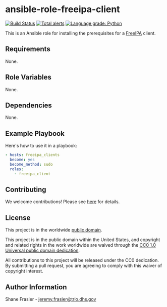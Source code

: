 # ansible-role-freeipa-client #

[![Build Status](https://travis-ci.com/cisagov/ansible-role-freeipa-client.svg?branch=develop)](https://travis-ci.com/cisagov/ansible-role-freeipa-client)
[![Total alerts](https://img.shields.io/lgtm/alerts/g/cisagov/ansible-role-freeipa-client.svg?logo=lgtm&logoWidth=18)](https://lgtm.com/projects/g/cisagov/ansible-role-freeipa-client/alerts/)
[![Language grade: Python](https://img.shields.io/lgtm/grade/python/g/cisagov/ansible-role-freeipa-client.svg?logo=lgtm&logoWidth=18)](https://lgtm.com/projects/g/cisagov/ansible-role-freeipa-client/context:python)

This is an Ansible role for installing the prerequisites for a
[FreeIPA](https://www.freeipa.org) client.

## Requirements ##

None.

## Role Variables ##

None.

## Dependencies ##

None.

## Example Playbook ##

Here's how to use it in a playbook:

```yaml
- hosts: freeipa_clients
  become: yes
  become_method: sudo
  roles:
    - freeipa_client
```

## Contributing ##

We welcome contributions!  Please see [here](CONTRIBUTING.md) for
details.

## License ##

This project is in the worldwide [public domain](LICENSE).

This project is in the public domain within the United States, and
copyright and related rights in the work worldwide are waived through
the [CC0 1.0 Universal public domain
dedication](https://creativecommons.org/publicdomain/zero/1.0/).

All contributions to this project will be released under the CC0
dedication. By submitting a pull request, you are agreeing to comply
with this waiver of copyright interest.

## Author Information ##

Shane Frasier - <jeremy.frasier@trio.dhs.gov>
